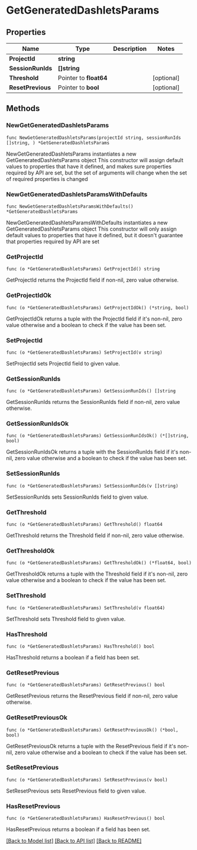 # GetGeneratedDashletsParams

## Properties

Name | Type | Description | Notes
------------ | ------------- | ------------- | -------------
**ProjectId** | **string** |  | 
**SessionRunIds** | **[]string** |  | 
**Threshold** | Pointer to **float64** |  | [optional] 
**ResetPrevious** | Pointer to **bool** |  | [optional] 

## Methods

### NewGetGeneratedDashletsParams

`func NewGetGeneratedDashletsParams(projectId string, sessionRunIds []string, ) *GetGeneratedDashletsParams`

NewGetGeneratedDashletsParams instantiates a new GetGeneratedDashletsParams object
This constructor will assign default values to properties that have it defined,
and makes sure properties required by API are set, but the set of arguments
will change when the set of required properties is changed

### NewGetGeneratedDashletsParamsWithDefaults

`func NewGetGeneratedDashletsParamsWithDefaults() *GetGeneratedDashletsParams`

NewGetGeneratedDashletsParamsWithDefaults instantiates a new GetGeneratedDashletsParams object
This constructor will only assign default values to properties that have it defined,
but it doesn't guarantee that properties required by API are set

### GetProjectId

`func (o *GetGeneratedDashletsParams) GetProjectId() string`

GetProjectId returns the ProjectId field if non-nil, zero value otherwise.

### GetProjectIdOk

`func (o *GetGeneratedDashletsParams) GetProjectIdOk() (*string, bool)`

GetProjectIdOk returns a tuple with the ProjectId field if it's non-nil, zero value otherwise
and a boolean to check if the value has been set.

### SetProjectId

`func (o *GetGeneratedDashletsParams) SetProjectId(v string)`

SetProjectId sets ProjectId field to given value.


### GetSessionRunIds

`func (o *GetGeneratedDashletsParams) GetSessionRunIds() []string`

GetSessionRunIds returns the SessionRunIds field if non-nil, zero value otherwise.

### GetSessionRunIdsOk

`func (o *GetGeneratedDashletsParams) GetSessionRunIdsOk() (*[]string, bool)`

GetSessionRunIdsOk returns a tuple with the SessionRunIds field if it's non-nil, zero value otherwise
and a boolean to check if the value has been set.

### SetSessionRunIds

`func (o *GetGeneratedDashletsParams) SetSessionRunIds(v []string)`

SetSessionRunIds sets SessionRunIds field to given value.


### GetThreshold

`func (o *GetGeneratedDashletsParams) GetThreshold() float64`

GetThreshold returns the Threshold field if non-nil, zero value otherwise.

### GetThresholdOk

`func (o *GetGeneratedDashletsParams) GetThresholdOk() (*float64, bool)`

GetThresholdOk returns a tuple with the Threshold field if it's non-nil, zero value otherwise
and a boolean to check if the value has been set.

### SetThreshold

`func (o *GetGeneratedDashletsParams) SetThreshold(v float64)`

SetThreshold sets Threshold field to given value.

### HasThreshold

`func (o *GetGeneratedDashletsParams) HasThreshold() bool`

HasThreshold returns a boolean if a field has been set.

### GetResetPrevious

`func (o *GetGeneratedDashletsParams) GetResetPrevious() bool`

GetResetPrevious returns the ResetPrevious field if non-nil, zero value otherwise.

### GetResetPreviousOk

`func (o *GetGeneratedDashletsParams) GetResetPreviousOk() (*bool, bool)`

GetResetPreviousOk returns a tuple with the ResetPrevious field if it's non-nil, zero value otherwise
and a boolean to check if the value has been set.

### SetResetPrevious

`func (o *GetGeneratedDashletsParams) SetResetPrevious(v bool)`

SetResetPrevious sets ResetPrevious field to given value.

### HasResetPrevious

`func (o *GetGeneratedDashletsParams) HasResetPrevious() bool`

HasResetPrevious returns a boolean if a field has been set.


[[Back to Model list]](../README.md#documentation-for-models) [[Back to API list]](../README.md#documentation-for-api-endpoints) [[Back to README]](../README.md)


